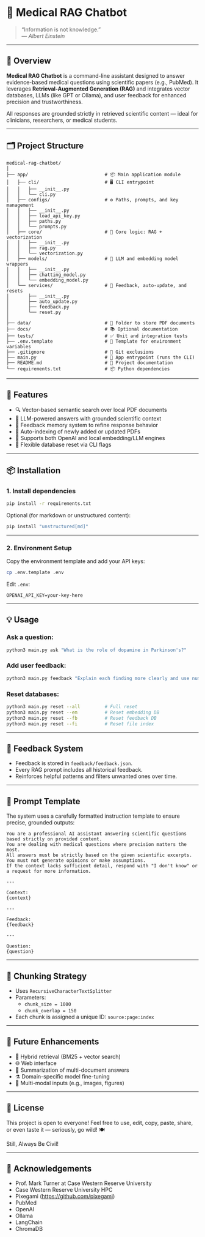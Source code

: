 # 🧠 Medical RAG Chatbot

> “Information is not knowledge.”  
> — *Albert Einstein*

---

## 📘 Overview

**Medical RAG Chatbot** is a command-line assistant designed to answer evidence-based medical questions using scientific papers (e.g., PubMed). It leverages **Retrieval-Augmented Generation (RAG)** and integrates vector databases, LLMs (like GPT or Ollama), and user feedback for enhanced precision and trustworthiness.

All responses are grounded strictly in retrieved scientific content — ideal for clinicians, researchers, or medical students.

---

## 🗂️ Project Structure

```
medical-rag-chatbot/
│
├── app/                            # 📦 Main application module
│   ├── cli/                        # 🖥️ CLI entrypoint
│   │   ├── __init__.py
│   │   └── cli.py
│   ├── configs/                    # ⚙️ Paths, prompts, and key management
│   │   ├── __init__.py
│   │   ├── load_api_key.py
│   │   ├── paths.py
│   │   └── prompts.py
│   ├── core/                       # 🔁 Core logic: RAG + vectorization
│   │   ├── __init__.py
│   │   ├── rag.py
│   │   └── vectorization.py
│   ├── models/                     # 🤖 LLM and embedding model wrappers
│   │   ├── __init__.py
│   │   ├── chatting_model.py
│   │   └── embedding_model.py
│   └── services/                   # 🔧 Feedback, auto-update, and resets
│       ├── __init__.py
│       ├── auto_update.py
│       ├── feedback.py
│       └── reset.py
│
├── data/                           # 📄 Folder to store PDF documents
├── docs/                           # 📚 Optional documentation
├── tests/                          # ✅ Unit and integration tests
├── .env.template                   # 🔐 Template for environment variables
├── .gitignore                      # 🚫 Git exclusions
├── main.py                         # 🚀 App entrypoint (runs the CLI)
├── README.md                       # 📘 Project documentation
└── requirements.txt                # 📦 Python dependencies
```

---

## 🚀 Features

- 🔍 Vector-based semantic search over local PDF documents
- 🧠 LLM-powered answers with grounded scientific context
- 💬 Feedback memory system to refine response behavior
- 📁 Auto-indexing of newly added or updated PDFs
- 🧪 Supports both OpenAI and local embedding/LLM engines
- 🧹 Flexible database reset via CLI flags

---

## 📦 Installation

### 1. Install dependencies

```bash
pip install -r requirements.txt
```

Optional (for markdown or unstructured content):

```bash
pip install "unstructured[md]"
```

---

### 2. Environment Setup

Copy the environment template and add your API keys:

```bash
cp .env.template .env
```

Edit `.env`:

```env
OPENAI_API_KEY=your-key-here
```

---

## 💡 Usage

### Ask a question:

```bash
python3 main.py ask "What is the role of dopamine in Parkinson's?"
```

### Add user feedback:

```bash
python3 main.py feedback "Explain each finding more clearly and use numbered lists."
```

### Reset databases:

```bash
python3 main.py reset --all         # Full reset
python3 main.py reset --em          # Reset embedding DB
python3 main.py reset --fb          # Reset feedback DB
python3 main.py reset --fi          # Reset file index
```

---

## 🧠 Feedback System

- Feedback is stored in `feedback/feedback.json`.
- Every RAG prompt includes all historical feedback.
- Reinforces helpful patterns and filters unwanted ones over time.

---

## 🧾 Prompt Template

The system uses a carefully formatted instruction template to ensure precise, grounded outputs:

```
You are a professional AI assistant answering scientific questions based strictly on provided content. 
You are dealing with medical questions where precision matters the most. 
All answers must be strictly based on the given scientific excerpts. 
You must not generate opinions or make assumptions. 
If the context lacks sufficient detail, respond with "I don't know" or a request for more information.

---

Context:
{context}

---

Feedback:
{feedback}

---

Question:
{question}
```

---

## 📌 Chunking Strategy

- Uses `RecursiveCharacterTextSplitter`
- Parameters:
  - `chunk_size = 1000`
  - `chunk_overlap = 150`
- Each chunk is assigned a unique ID: `source:page:index`

---

## 🧠 Future Enhancements

- 🔁 Hybrid retrieval (BM25 + vector search)
- 🌐 Web interface
- 📄 Summarization of multi-document answers
- ⚗️ Domain-specific model fine-tuning
- 🧬 Multi-modal inputs (e.g., images, figures)

---

## 🔐 License

This project is open to everyone!
Feel free to use, edit, copy, paste, share, or even taste it — seriously, go wild! 🍽️

Still, Always Be Civil!

---

## 🙏 Acknowledgements

- Prof. Mark Turner at Case Western Reserve University
- Case Western Reserve University HPC
- Pixegami (https://github.com/pixegami)
- PubMed
- OpenAI
- Ollama
- LangChain
- ChromaDB